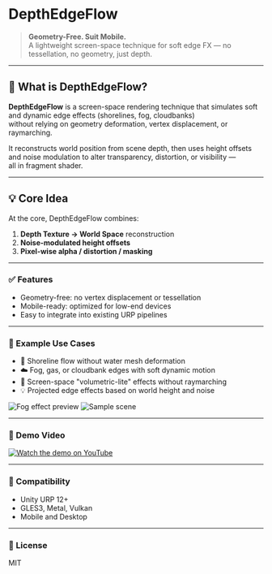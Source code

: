 # DepthEdgeFlow

> **Geometry-Free. Suit Mobile.**  
> A lightweight screen-space technique for soft edge FX — no tessellation, no geometry, just depth.

---

## 🧠 What is DepthEdgeFlow?

**DepthEdgeFlow** is a screen-space rendering technique that simulates soft and dynamic edge effects (shorelines, fog, cloudbanks)  
without relying on geometry deformation, vertex displacement, or raymarching.

It reconstructs world position from scene depth, then uses height offsets and noise modulation to alter transparency, distortion, or visibility —  
all in fragment shader.

---

## 💡 Core Idea

At the core, DepthEdgeFlow combines:

1. **Depth Texture → World Space** reconstruction  
2. **Noise-modulated height offsets**  
3. **Pixel-wise alpha / distortion / masking**

---

### ✅ Features
- Geometry-free: no vertex displacement or tessellation
- Mobile-ready: optimized for low-end devices
- Easy to integrate into existing URP pipelines
---

### 🧪 Example Use Cases
- 🌊 Shoreline flow without water mesh deformation  
- ☁️ Fog, gas, or cloudbank edges with soft dynamic motion  
- 🔮 Screen-space "volumetric-lite" effects without raymarching  
- 💡 Projected edge effects based on world height and noise

![Fog effect preview](Images/SeaAndMountainFog.png)
![Sample scene](Images/SampleScene.png)

---
### 📸 Demo Video
[![Watch the demo on YouTube](https://img.youtube.com/vi/_a9CZXP_7Bs/maxresdefault.jpg)](https://www.youtube.com/watch?v=_a9CZXP_7Bs)

---
### 🧩 Compatibility
- Unity URP 12+  
- GLES3, Metal, Vulkan  
- Mobile and Desktop
---
### 📄 License
MIT
